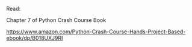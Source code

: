 Read:

Chapter 7 of Python Crash Course Book

https://www.amazon.com/Python-Crash-Course-Hands-Project-Based-ebook/dp/B018UXJ9RI
